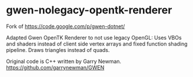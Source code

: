 gwen-nolegacy-opentk-renderer
=============================
Fork of https://code.google.com/p/gwen-dotnet/

Adapted Gwen OpenTK Renderer to not use legacy OpenGL: Uses VBOs and shaders instead of client side vertex arrays and fixed function shading pipeline. Draws triangles instead of quads.

Original code is C++ written by Garry Newman.
https://github.com/garrynewman/GWEN
